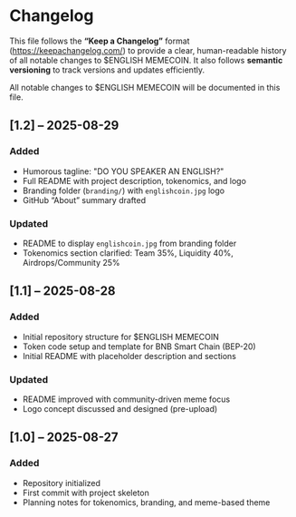 # Changelog

This file follows the **“Keep a Changelog”** format (https://keepachangelog.com/) to provide a clear, human-readable history of all notable changes to $ENGLISH MEMECOIN. It also follows **semantic versioning** to track versions and updates efficiently.

All notable changes to $ENGLISH MEMECOIN will be documented in this file.

## [1.2] – 2025-08-29
### Added
- Humorous tagline: "DO YOU SPEAKER AN ENGLISH?"  
- Full README with project description, tokenomics, and logo  
- Branding folder (`branding/`) with `englishcoin.jpg` logo  
- GitHub “About” summary drafted  

### Updated
- README to display `englishcoin.jpg` from branding folder  
- Tokenomics section clarified: Team 35%, Liquidity 40%, Airdrops/Community 25%  

## [1.1] – 2025-08-28
### Added
- Initial repository structure for $ENGLISH MEMECOIN  
- Token code setup and template for BNB Smart Chain (BEP-20)  
- Initial README with placeholder description and sections  

### Updated
- README improved with community-driven meme focus  
- Logo concept discussed and designed (pre-upload)  

## [1.0] – 2025-08-27
### Added
- Repository initialized  
- First commit with project skeleton  
- Planning notes for tokenomics, branding, and meme-based theme
